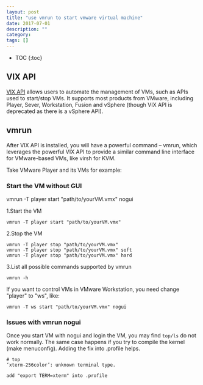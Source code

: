 ```yaml
---
layout: post
title: "use vmrun to start vmware virtual machine"
date: 2017-07-01
description: ""
category: 
tags: []
---
```


* TOC
{:toc}

## VIX API

[VIX API](https://www.vmware.com/support/developer/vix-api/) allows users to automate the management of VMs, such as APIs used to start/stop VMs. It supports most products from VMware, including Player, Sever, Workstation, Fusion and vSphere (though VIX API is deprecated as there is a vSphere API).

## vmrun

After VIX API is installed, you will have a powerful command – vmrun, which leverages the powerful VIX API to provide a similar command line interface for VMware-based VMs, like virsh for KVM.

Take VMware Player and its VMs for example:

### Start the VM without GUI
vmrun -T player start "path/to/yourVM.vmx" nogui

1.Start the VM

```
vmrun -T player start "path/to/yourVM.vmx"
```

2.Stop the VM

```
vmrun -T player stop "path/to/yourVM.vmx"
vmrun -T player stop "path/to/yourVM.vmx" soft
vmrun -T player stop "path/to/yourVM.vmx" hard
```

3.List all possible commands supported by vmrun

```
vmrun -h
```

If you want to control VMs in VMware Workstation, you need change "player" to "ws", like:

```
vmrun -T ws start "path/to/yourVM.vmx" nogui
```

### Issues with vmrun nogui

Once you start VM with nogui and login the VM, you may find `top/ls` do not work normally. The same case happens if you try to compile the kernel (make menuconfig). Adding the fix into .profile helps.

```
# top
‘xterm-256color’: unknown terminal type.

add "export TERM=xterm" into .profile
```
